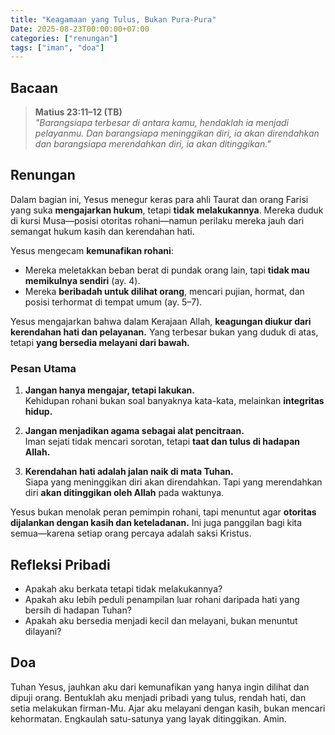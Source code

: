 ```yaml
---
title: "Keagamaan yang Tulus, Bukan Pura-Pura"
Date: 2025-08-23T00:00:00+07:00
categories: ["renungan"]
tags: ["iman", "doa"]
---
```


## Bacaan

> **Matius 23:11–12 (TB)**  
> _"Barangsiapa terbesar di antara kamu, hendaklah ia menjadi pelayanmu. Dan barangsiapa meninggikan diri, ia akan direndahkan dan barangsiapa merendahkan diri, ia akan ditinggikan."_

## Renungan

Dalam bagian ini, Yesus menegur keras para ahli Taurat dan orang Farisi yang suka **mengajarkan hukum**, tetapi **tidak melakukannya**. Mereka duduk di kursi Musa—posisi otoritas rohani—namun perilaku mereka jauh dari semangat hukum kasih dan kerendahan hati.

Yesus mengecam **kemunafikan rohani**:

- Mereka meletakkan beban berat di pundak orang lain, tapi **tidak mau memikulnya sendiri** (ay. 4).
- Mereka **beribadah untuk dilihat orang**, mencari pujian, hormat, dan posisi terhormat di tempat umum (ay. 5–7).

Yesus mengajarkan bahwa dalam Kerajaan Allah, **keagungan diukur dari kerendahan hati dan pelayanan.** Yang terbesar bukan yang duduk di atas, tetapi **yang bersedia melayani dari bawah.**

### Pesan Utama

1. **Jangan hanya mengajar, tetapi lakukan.**  
   Kehidupan rohani bukan soal banyaknya kata-kata, melainkan **integritas hidup.**

2. **Jangan menjadikan agama sebagai alat pencitraan.**  
   Iman sejati tidak mencari sorotan, tetapi **taat dan tulus di hadapan Allah.**

3. **Kerendahan hati adalah jalan naik di mata Tuhan.**  
   Siapa yang meninggikan diri akan direndahkan. Tapi yang merendahkan diri **akan ditinggikan oleh Allah** pada waktunya.

Yesus bukan menolak peran pemimpin rohani, tapi menuntut agar **otoritas dijalankan dengan kasih dan keteladanan.** Ini juga panggilan bagi kita semua—karena setiap orang percaya adalah saksi Kristus.

## Refleksi Pribadi

- Apakah aku berkata tetapi tidak melakukannya?
- Apakah aku lebih peduli penampilan luar rohani daripada hati yang bersih di hadapan Tuhan?
- Apakah aku bersedia menjadi kecil dan melayani, bukan menuntut dilayani?

## Doa

Tuhan Yesus, jauhkan aku dari kemunafikan yang hanya ingin dilihat dan dipuji orang. Bentuklah aku menjadi pribadi yang tulus, rendah hati, dan setia melakukan firman-Mu. Ajar aku melayani dengan kasih, bukan mencari kehormatan. Engkaulah satu-satunya yang layak ditinggikan. Amin.
